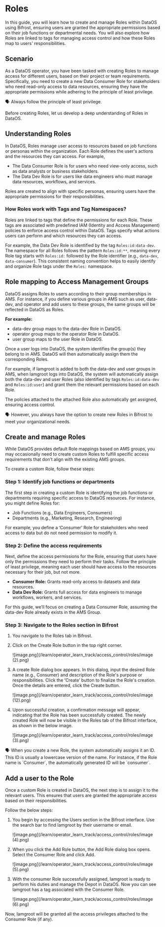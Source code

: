 # Roles

In this guide, you will learn how to create and manage Roles within DataOS using Bifrost, ensuring users are granted the appropriate permissions based on their job functions or departmental needs. You will also explore how Roles are linked to tags for managing access control and how these Roles map to users' responsibilities.

## Scenario

As a DataOS operator, you have been tasked with creating Roles to manage access for different users, based on their project or team requirements. Specifically, you need to create a new Data Consumer Role for stakeholders who need read-only access to data resources, ensuring they have the appropriate permissions while adhering to the principle of least privilege.

<aside class="callout">
🗣️ Always follow the principle of least privilege.
</aside>

Before creating Roles, let us develop a deep understanding of Roles in DataOS.

## Understanding Roles

In DataOS, Roles manage user access to resources based on job functions or personas within the organization. Each Role defines the user's actions and the resources they can access. For example,

- The Data Consumer Role is for users who need view-only access, such as data analysts or business stakeholders.
- The Data Dev Role is for users like data engineers who must manage data resources, workflows, and services.

Roles are created to align with specific personas, ensuring users have the appropriate permissions for their responsibilities.

### **How Roles work with Tags and Tag Namespaces?**

Roles are linked to tags that define the permissions for each Role. These tags are associated with predefined IAM (Identity and Access Management) policies to enforce access control within DataOS. Tags specify what actions users can perform and which resources they can access.

For example, the Data Dev Role is identified by the tag `Roles:id:data-dev`. The namespace for all Roles follows the pattern `Roles:id:**`, meaning every Role tag starts with `Roles:id:` followed by the Role identifier (e.g., `data-dev`, `data-consumer`). This consistent naming convention helps to easily identify and organize Role tags under the `Roles:` namespace.

## Role mapping to Access Management Groups

DataOS assigns Roles to users according to their group memberships in AMS. For instance, if you define various groups in AMS such as user, data-dev, and operator and add users to these groups, the same groups will be reflected in DataOS as Roles.

**For example:**

- data-dev group maps to the data-dev Role in DataOS.
- operator group maps to the operator Role in DataOS.
- user group maps to the user Role in DataOS.

Once a user logs into DataOS, the system identifies the group(s) they belong to in AMS. DataOS will then automatically assign them the corresponding Roles.

For example, if Iamgroot is added to both the data-dev and user groups in AMS, when Iamgroot logs into DataOS, the system will automatically assign both the data-dev and user Roles (also identified by tags `Roles:id:data-dev` and `Roles:id:user`) and grant them the relevant permissions based on each Role.

The policies attached to the attached Role also automatically get assigned, ensuring access control.

<aside class="callout">
🗣️ However, you always have the option to create new Roles in Bifrost to meet your organizational needs.
</aside>

## Create and manage Roles

While DataOS provides default Role mappings based on AMS groups, you may occasionally need to create custom Roles to fulfill specific access requirements that don’t align with the existing AMS groups.

To create a custom Role, follow these steps:

### **Step 1: Identify job functions or departments**

The first step in creating a custom Role is identifying the job functions or departments requiring specific access to DataOS resources. For instance, you might define Roles for:

- Job Functions (e.g., Data Engineers, Consumers)
- Departments (e.g., Marketing, Research, Engineering)

For example, you define a ‘Consumer’ Role for stakeholders who need access to data but do not need permission to modify it.

### **Step 2: Define the access requirements**

Next, define the access permissions for the Role, ensuring that users have only the permissions they need to perform their tasks. Follow the principle of least privilege, meaning each user should have access to the resources necessary for their job, but not more.

- **Consumer Role:** Grants read-only access to datasets and data resources.
- **Data Dev Role:** Grants full access for data engineers to manage workflows, workers, and services.

For this guide, we’ll focus on creating a Data Consumer Role, assuming the data-dev Role already exists in the AMS Group.

### **Step 3: Navigate to the Roles section in Bifrost**

1. You navigate to the Roles tab in Bifrost.

2. Click on the Create Role button in the top right corner.

    ![image.png](/learn/operator_learn_track/access_control/roles/image (2).png)

3. A create Role dialog box appears. In this dialog, input the desired Role name (e.g., Consumer) and description of the Role's purpose or responsibilities. Click the ‘Create’ button to finalize the Role's creation. Once the details are entered, click the Create button.

    ![image.png](/learn/operator_learn_track/access_control/roles/image (12).png)

4. Upon successful creation, a confirmation message will appear, indicating that the Role has been successfully created. The newly created Role will now be visible in the Roles tab of the Bifrost interface, as shown in the below image.

    ![image.png](/learn/operator_learn_track/access_control/roles/image (3).png)

<aside class="callout">
🗣️ When you create a new Role, the system automatically assigns it an ID. This ID is usually a lowercase version of the name. For instance, if the Role name is `Consumer`, the automatically generated ID will be `consumer`.
</aside>

## Add a user to the Role

Once a custom Role is created in DataOS, the next step is to assign it to the relevant users. This ensures that users are granted the appropriate access based on their responsibilities. 

Follow the below steps:

1. You begin by accessing the Users section in the Bifrost interface. Use the search bar to find Iamgroot by their username or email.

    ![image.png](/learn/operator_learn_track/access_control/roles/image (4).png)

2. When you click the Add Role button, the Add Role dialog box opens. Select the Consumer Role and click Add.

    ![image.png](/learn/operator_learn_track/access_control/roles/image (5).png)

3. With the consumer Role successfully assigned, Iamgroot is ready to perform his duties and manage the Depot in DataOS. Now you can see Iamgroot has a tag associated with the Consumer Role.

    ![image.png](/learn/operator_learn_track/access_control/roles/image (6).png)

Now, Iamgroot will be granted all the access privileges attached to the Consumer Role (if any).
